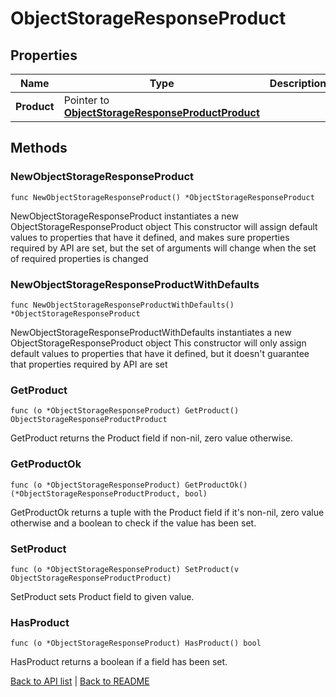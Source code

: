 # ObjectStorageResponseProduct

## Properties

Name | Type | Description | Notes
------------ | ------------- | ------------- | -------------
**Product** | Pointer to [**ObjectStorageResponseProductProduct**](ObjectStorageResponseProductProduct.md) |  | [optional] 

## Methods

### NewObjectStorageResponseProduct

`func NewObjectStorageResponseProduct() *ObjectStorageResponseProduct`

NewObjectStorageResponseProduct instantiates a new ObjectStorageResponseProduct object
This constructor will assign default values to properties that have it defined,
and makes sure properties required by API are set, but the set of arguments
will change when the set of required properties is changed

### NewObjectStorageResponseProductWithDefaults

`func NewObjectStorageResponseProductWithDefaults() *ObjectStorageResponseProduct`

NewObjectStorageResponseProductWithDefaults instantiates a new ObjectStorageResponseProduct object
This constructor will only assign default values to properties that have it defined,
but it doesn't guarantee that properties required by API are set

### GetProduct

`func (o *ObjectStorageResponseProduct) GetProduct() ObjectStorageResponseProductProduct`

GetProduct returns the Product field if non-nil, zero value otherwise.

### GetProductOk

`func (o *ObjectStorageResponseProduct) GetProductOk() (*ObjectStorageResponseProductProduct, bool)`

GetProductOk returns a tuple with the Product field if it's non-nil, zero value otherwise
and a boolean to check if the value has been set.

### SetProduct

`func (o *ObjectStorageResponseProduct) SetProduct(v ObjectStorageResponseProductProduct)`

SetProduct sets Product field to given value.

### HasProduct

`func (o *ObjectStorageResponseProduct) HasProduct() bool`

HasProduct returns a boolean if a field has been set.


[Back to API list](../README.md#documentation-for-api-endpoints) | [Back to README](../README.md)


